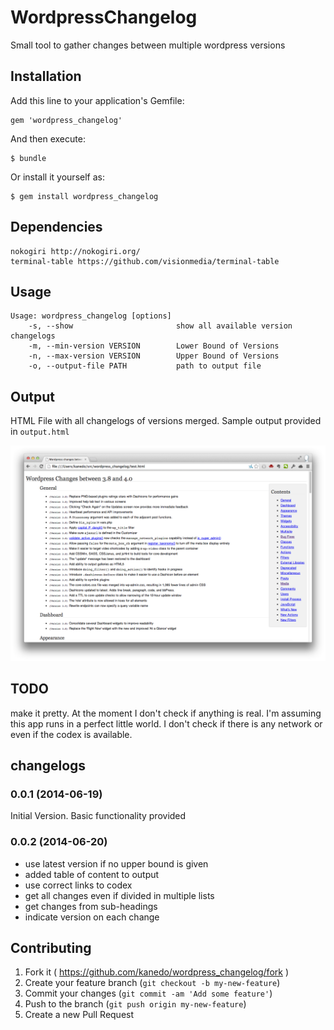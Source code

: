 # WordpressChangelog

Small tool to gather changes between multiple wordpress versions

## Installation

Add this line to your application's Gemfile:

    gem 'wordpress_changelog'

And then execute:

    $ bundle

Or install it yourself as:

    $ gem install wordpress_changelog

## Dependencies

	nokogiri http://nokogiri.org/
	terminal-table https://github.com/visionmedia/terminal-table

## Usage

	Usage: wordpress_changelog [options]
	    -s, --show                       show all available version changelogs
	    -m, --min-version VERSION        Lower Bound of Versions
	    -n, --max-version VERSION        Upper Bound of Versions
	    -o, --output-file PATH           path to output file

## Output

HTML File with all changelogs of versions merged. Sample output provided in `output.html`

![screenshot](https://raw.githubusercontent.com/kanedo/wordpress_changelog/master/Screenshot.png)

## TODO

make it pretty. At the moment I don't check if anything is real. I'm assuming this app runs in a perfect little world.
I don't check if there is any network or even if the codex is available.

## changelogs

### 0.0.1 (2014-06-19)
Initial Version. Basic functionality provided

### 0.0.2 (2014-06-20)

* use latest version if no upper bound is given
* added table of content to output
* use correct links to codex
* get all changes even if divided in multiple lists
* get changes from sub-headings 
* indicate version on each change

## Contributing

1. Fork it ( https://github.com/kanedo/wordpress_changelog/fork )
2. Create your feature branch (`git checkout -b my-new-feature`)
3. Commit your changes (`git commit -am 'Add some feature'`)
4. Push to the branch (`git push origin my-new-feature`)
5. Create a new Pull Request

